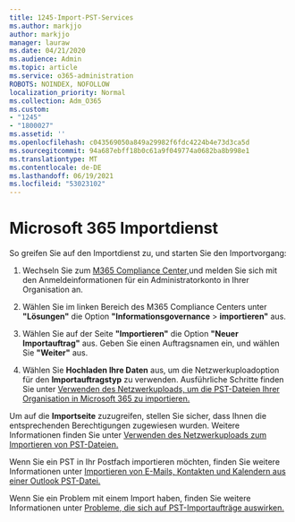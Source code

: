 ```yaml
---
title: 1245-Import-PST-Services
ms.author: markjjo
author: markjjo
manager: lauraw
ms.date: 04/21/2020
ms.audience: Admin
ms.topic: article
ms.service: o365-administration
ROBOTS: NOINDEX, NOFOLLOW
localization_priority: Normal
ms.collection: Adm_O365
ms.custom:
- "1245"
- "1800027"
ms.assetid: ''
ms.openlocfilehash: c043569050a849a29982f6fdc4224b4e73d3ca5d
ms.sourcegitcommit: 94a687ebff18b0c61a9f049774a0682ba8b998e1
ms.translationtype: MT
ms.contentlocale: de-DE
ms.lasthandoff: 06/19/2021
ms.locfileid: "53023102"
---
```

# <a name="microsoft-365-import-service"></a>Microsoft 365 Importdienst

So greifen Sie auf den Importdienst zu, und starten Sie den Importvorgang:

1. Wechseln Sie zum [M365 Compliance Center,](https://compliance.microsoft.com/)und melden Sie sich mit den Anmeldeinformationen für ein Administratorkonto in Ihrer Organisation an.

1. Wählen Sie im linken Bereich des M365 Compliance Centers unter **"Lösungen"** die Option **"Informationsgovernance**  >  **importieren"** aus.

1. Wählen Sie auf der Seite **"Importieren"** die Option **"Neuer Importauftrag"** aus. Geben Sie einen Auftragsnamen ein, und wählen Sie **"Weiter"** aus.

1. Wählen Sie **Hochladen Ihre Daten** aus, um die Netzwerkuploadoption für den **Importauftragstyp** zu verwenden. Ausführliche Schritte finden Sie unter [Verwenden des Netzwerkuploads, um die PST-Dateien Ihrer Organisation in Microsoft 365 zu importieren.](/compliance/use-network-upload-to-import-pst-files)

Um auf die **Importseite** zuzugreifen, stellen Sie sicher, dass Ihnen die entsprechenden Berechtigungen zugewiesen wurden. Weitere Informationen finden Sie unter [Verwenden des Netzwerkuploads zum Importieren von PST-Dateien.](/microsoft-365/compliance/importing-pst-files-to-office-365#using-network-upload-to-import-pst-files)

Wenn Sie ein PST in Ihr Postfach importieren möchten, finden Sie weitere Informationen unter [Importieren von E-Mails, Kontakten und Kalendern aus einer Outlook PST-Datei.](https://support.office.com/article/import-email-contacts-and-calendar-from-an-outlook-pst-file-431a8e9a-f99f-4d5f-ae48-ded54b3440ac)

Wenn Sie ein Problem mit einem Import haben, finden Sie weitere Informationen unter [Probleme, die sich auf PST-Importaufträge auswirken.](/office365/troubleshoot/pst-import-service/issues-with-pst-import-job)


